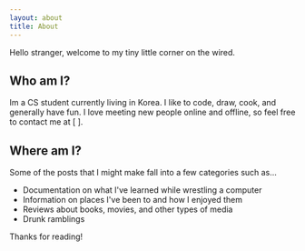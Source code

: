 ```yaml
---
layout: about
title: About
---
```


<p class="message">
Hello stranger, welcome to my tiny little corner on the wired. 
</p>

## Who am I?
Im a CS student currently living in Korea. I like to code, draw, cook, and generally have fun. I love meeting new people online and offline, so feel free to contact me at [ ].

## Where am I? 
Some of the posts that I might make fall into a few categories such as...  

* Documentation on what I've learned while wrestling a computer
* Information on places I've been to and how I enjoyed them 
* Reviews about books, movies, and other types of media 
* Drunk ramblings 

<!-- Have questions or suggestions? Feel free to [open an issue on GitHub](https://github.com/poole/issues/new) or [ask me on Twitter](https://twitter.com/mdo). -->

Thanks for reading!


